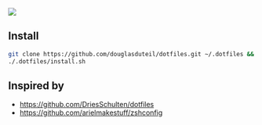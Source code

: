 ![](https://raw.githubusercontent.com/jglovier/dotfiles-logo/master/dotfiles-logo.png)

## Install

```sh
git clone https://github.com/douglasduteil/dotfiles.git ~/.dotfiles && \
./.dotfiles/install.sh
```

## Inspired by

- https://github.com/DriesSchulten/dotfiles
- https://github.com/arielmakestuff/zshconfig
